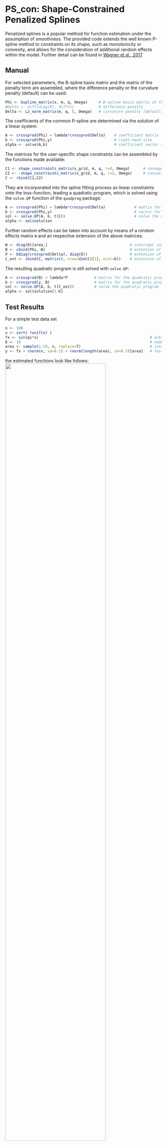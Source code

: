 # PS_con: Shape-Constrained Penalized Splines
Penalized splines is a popular method for function estimation under the assumption of smoothness.
The provided code extends the well known P-spline method to constraints on its shape, such as monotonicity or convexity, and allows for the consideration of additional random effects within the model.
Further detail can be found in [Wagner et al., 2017](https://rss.onlinelibrary.wiley.com/doi/full/10.1111/rssa.12295).

## Manual
For selected parameters, the B-spline basis matrix and the matrix of the penalty term are assembled, where the difference penalty or the curvature penalty (default) can be used:
```R
Phi <- bspline_matrix(x, m, q, Omega)     # B-spline basis matrix at the covariates
#Delta <- diff(diag(K), diff=l)           # difference penalty
Delta <- L2_norm_matrix(m, q, l, Omega)   # curvature penalty (default)
```

The coefficients of the common P-spline are determined via the solution of a linear system:
```R
A <- crossprod(Phi) + lambda*crossprod(Delta)    # coefficient matrix
b <- crossprod(Phi,y)                            # right-hand site
alpha <- solve(A,b)                              # coefficient vector as solution of the linear system
```

The matrices for the user-specific shape constraints can be assembled by the functions made available:
```R
C1 <- shape_constraints_matrix(x_grid, m, q, r=0, Omega)      # nonnegativity constraint
C2 <- -shape_constraints_matrix(x_grid, m, q, r=2, Omega)     # concavity constraint
C <- rbind(C1,C2)                                         
```

They are incorporated into the spline fitting process as linear constraints onto the loss-function, leading a quadratic program, which is solved using the `solve.QP` function of the `quadprog` package:
```R
A <- crossprod(Phi) + lambda*crossprod(Delta)             # matrix for the quadratic program 
b <- crossprod(Phi,y)                                     # vector for the quadratic program
sol <- solve.QP(A, b, t(C))                               # solve the quadratic program
alpha <- sol$solution   
```

Further random effects can be taken into account by means of a rondom effects matrix `W` and an respective extension of the above matrices:
```R
W <- diag(D)[area,]                                     # intercept indicator matrix
B <- cbind(Phi, W)                                      # extension of the basis matrix
P <- bdiag(crossprod(Delta), diag(D))                   # extension of the penaly matrix
C_ext <- cbind(C, matrix(0, nrow=dim(C)[1], ncol=D))    # extension of the shape constraint matrix
```

The resulting quadratic program is still solved with `solve.QP`:
```R
A <- crossprod(B) + lambda*P            # matrix for the quadratic program 
b <- crossprod(y, B)                    # matrix for the quadratic program 
sol <- solve.QP(A, b, t(C_ext))         # solve the quadratic program
alpha <- sol$solution[1:K]
```

## Test Results
For a simple test data set
```R
n <- 100                          
x <- sort( runif(n) )
fx <- sin(pi*x)                                                  # arbitrary test function
D <- 10                                                          # number of random intercepts
area <- sample(1:10, n, replace=T)                               # intercept indicator
y <- fx + rnorm(n, sd=0.1) + rnorm(length(area), sd=0.5)[area]   # test function + random error + area specific intercept
```
the estimated functions look like follows:
<img src="https://user-images.githubusercontent.com/46927836/58548243-38286a00-8209-11e9-8a41-98ae5b7dcb47.png" width="80%">


## Application
In [Wagner et al., 2017](https://rss.onlinelibrary.wiley.com/doi/full/10.1111/rssa.12295) the presented method is used to fit a model to observations from the German National Forest Inventory (GNFI) in order to provide relaible timber volume estimates for the several forest districts in Rhinelnad-Palatinate.
Different models have been used, such as a linear model (BHF), a traditional spline model (SLMM), a spline model with addional random intercept (SOPT), and a spline model with additional intercept on nonnegativity constraint.
The resulting model fits are
<img src="https://user-images.githubusercontent.com/46927836/58548240-378fd380-8209-11e9-89bc-4570328d19b6.png" width="80%">
and the related forest districts estimates are
<img src="https://user-images.githubusercontent.com/46927836/58548241-38286a00-8209-11e9-859f-71808a0ad47f.png" width="80%">
Further, the related MSE-estimates are
<img src="https://user-images.githubusercontent.com/46927836/58548242-38286a00-8209-11e9-8aec-e37c01efb2e8.png" width="80%">

The results show, that the utilization of shape-constraints and/or additional random effects provides more reliable and in the first place feasible estimates. 


